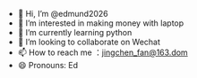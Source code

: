 - 👋 Hi, I’m @edmund2026
- 👀 I’m interested in making money with laptop
- 🌱 I’m currently learning python
- 💞️ I’m looking to collaborate on Wechat
- 📫 How to reach me ：jingchen_fan@163.dom
- 😄 Pronouns: Ed

<!---
edmund2026/edmund2026 is a ✨ special ✨ repository because its `README.md` (this file) appears on your GitHub profile.
You can click the Preview link to take a look at your changes.
--->
